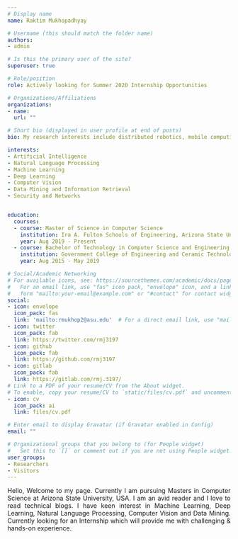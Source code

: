 ```yaml
---
# Display name
name: Raktim Mukhopadhyay

# Username (this should match the folder name)
authors:
- admin

# Is this the primary user of the site?
superuser: true

# Role/position
role: Actively looking for Summer 2020 Internship Opportunities

# Organizations/Affiliations
organizations:
- name: 
  url: ""

# Short bio (displayed in user profile at end of posts)
bio: My research interests include distributed robotics, mobile computing and programmable matter.

interests:
- Artificial Intelligence
- Natural Language Processing
- Machine Learning
- Deep Learning
- Computer Vision
- Data Mining and Information Retrieval
- Security and Networks


education:
  courses:
  - course: Master of Science in Computer Science
    institution: Ira A. Fulton Schools of Engineering, Arizona State University, Tempe, Arizona, USA
    year: Aug 2019 - Present
  - course: Bachelor of Technology in Computer Science and Engineering
    institution: Government College of Engineering and Ceramic Technology, Kolkata, India
    year: Aug 2015 - May 2019

# Social/Academic Networking
# For available icons, see: https://sourcethemes.com/academic/docs/page-builder/#icons
#   For an email link, use "fas" icon pack, "envelope" icon, and a link in the
#   form "mailto:your-email@example.com" or "#contact" for contact widget.
social:
- icon: envelope
  icon_pack: fas
  link: 'mailto:rmukhop2@asu.edu'  # For a direct email link, use "mailto:test@example.org".
- icon: twitter
  icon_pack: fab
  link: https://twitter.com/rmj3197
- icon: github
  icon_pack: fab
  link: https://github.com/rmj3197
- icon: gitlab
  icon_pack: fab
  link: https://gitlab.com/rmj.3197/
# Link to a PDF of your resume/CV from the About widget.
# To enable, copy your resume/CV to `static/files/cv.pdf` and uncomment the lines below.
- icon: cv
  icon_pack: ai
  link: files/cv.pdf

# Enter email to display Gravatar (if Gravatar enabled in Config)
email: ""

# Organizational groups that you belong to (for People widget)
#   Set this to `[]` or comment out if you are not using People widget.
user_groups:
- Researchers
- Visitors
---
```


<p style='text-align: justify;'> Hello, Welcome to my page. Currently I am pursuing Masters in Computer Science at Arizona State University, USA. I am an avid reader and I love to read technical blogs. I have keen interest in Machine Learning, Deep Learning, Natural Language Processing, Computer Vision and Data Mining. Currently looking for an Internship which will provide me with challenging & hands-on experience.</p>


